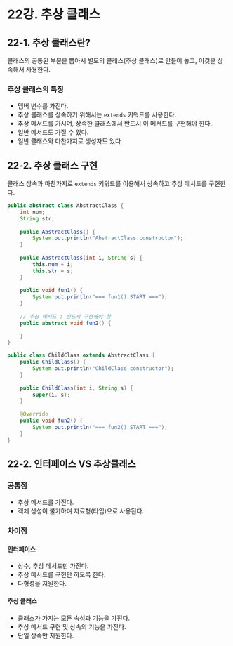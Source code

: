 # 22강. 추상 클래스

## 22-1. 추상 클래스란?

클래스의 공통된 부분을 뽑아서 별도의 클래스(추상 클래스)로 만들어 놓고, 이것을 상속해서 사용한다.

### 추상 클래스의 특징

- 멤버 변수를 가진다.
- 추상 클래스를 상속하기 위해서는 `extends` 키워드를 사용한다.
- 추상 메서드를 가시며, 상속한 클래스에서 반드시 이 메서드를 구현해야 한다.
- 일반 메서드도 가질 수 있다.
- 일반 클래스와 마찬가지로 생성자도 있다.



## 22-2. 추상 클래스 구현

클래스 상속과 마찬가지로 `extends` 키워드를 이용해서 상속하고 추상 메서드를 구현한다.

```java
public abstract class AbstractClass {
    int num;
    String str;
    
    public AbstractClass() {
        System.out.println("AbstractClass constructor");
    }
    
    public AbstractClass(int i, String s) {
        this.num = i;
        this.str = s;
    }
    
    public void fun1() {
        System.out.println("=== fun1() START ===");
    }
    
    // 추상 메서드 : 반드시 구현해야 함
    public abstract void fun2() {
        
    }
}
```

```java
public class ChildClass extends AbstractClass {
    public ChildClass() {
        System.out.println("ChildClass constructor");
    }
    
    public ChildClass(int i, String s) {
        super(i, s);
    }
    
    @Override
    public void fun2() {
        System.out.println("=== fun2() START ===");
    }
}
```





## 22-2. 인터페이스 VS 추상클래스

### 공통점

- 추상 메서드를 가진다.
- 객체 생성이 불가하며 자료형(타입)으로 사용된다.



### 차이점

#### 인터페이스

- 상수, 추상 메서드만 가진다.
- 추상 메서드를 구현만 하도록 한다.
- 다형성을 지원한다.

#### 추상 클래스

- 클래스가 가지는 모든 속성과 기능을 가진다.
- 추상 메서드 구현 및 상속의 기능을 가진다.
- 단일 상속만 지원한다.
